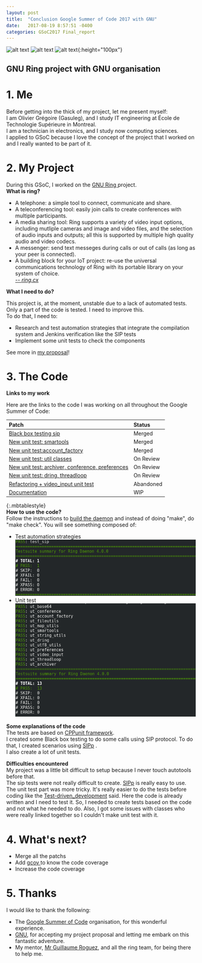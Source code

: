 ```yaml
---
layout: post
title:  "Conclusion Google Summer of Code 2017 with GNU"
date:   2017-08-19 8:57:51 -0400
categories: GSoC2017 Final_report
---
```




![alt text](https://developers.google.com/open-source/gsoc/resources/downloads/GSoC-icon-192.png "GSoC")
![alt text](https://upload.wikimedia.org/wikipedia/commons/thumb/8/83/The_GNU_logo.png/220px-The_GNU_logo.png "GNU")
![alt text](https://ring.cx/profiles/tatooine/themes/naboo/images/ring-bomor/tagline/logo-ring-tagline-EN-couleur.svg "Ring"){:height="100px"}<br>
## GNU Ring project with GNU organisation

# 1. Me

Before getting into the thick of my project, let me present myself: <br>
I am Olivier Grégoire (Gasuleg), and I study IT engineering at École de Technologie Supérieure in Montreal. <br>
I am a technician in electronics, and I study now computing sciences. <br>
I applied to GSoC because I love the concept of the project that I worked on and I really wanted to be part of it.

# 2. My Project

During this GSoC, I worked on the <a href="https://ring.cx/"> GNU Ring </a> project. <br>
<strong>What is ring?</strong><br>
* A telephone: a simple tool to connect, communicate and share.
* A teleconferencing tool: easily join calls to create conferences with multiple participants.
* A media sharing tool: Ring supports a variety of video input options, including mutliple cameras and image and video files, and the selection of audio inputs and outputs; all this is supported by multiple high quality audio and video codecs.
* A messenger: send text messeges during calls or out of calls (as long as your peer is connected).
* A building block for your IoT project: re-use the universal communications technology of Ring with its portable library on your system of choice. <br>
<a href="https://ring.cx/en/about/practical">-- <cite>ring.cx</cite> </a>

<strong>What I need to do?</strong><br>

This project is, at the moment, unstable due to a lack of automated tests. Only a part of the code is tested. I need to improve this. <br>
To do that, I need to:
  * Research and test automation strategies that integrate the compilation system and Jenkins verification like the SIP tests
  * Implement some unit tests to check the components <br>

See more in <a href="https://github.com/Gasuleg/proposal-GNU/blob/master/proposalGNU.pdf">my proposal</a>!

# 3. The Code

**Links to my work** <br>

Here are the links to the code I was working on all throughout the Google Summer of Code:


Patch | Status
:--- | :---
<a href="https://gerrit-ring.savoirfairelinux.com/#/c/7167/">Black box testing sip </a> | Merged
<a href="https://gerrit-ring.savoirfairelinux.com/#/c/7677/8">New unit test: smartools </a> | Merged
<a href="https://gerrit-ring.savoirfairelinux.com/#/c/7679/8">New unit test:account_factory </a> | Merged
<a href="https://gerrit-ring.savoirfairelinux.com/#/c/7680/8">New unit test: util classes </a> | On Review
<a href="https://gerrit-ring.savoirfairelinux.com/#/c/7681/7">New unit test: archiver, conference, preferences</a> | On Review
<a href="https://gerrit-ring.savoirfairelinux.com/#/c/7682/7">New unit test: dring, threadloop </a> | On Review
<a href="https://gerrit-ring.savoirfairelinux.com/#/c/7311/">Refactoring + video_input unit test</a>| Abandoned
<a href="https://gerrit-ring.savoirfairelinux.com/#/c/7799/">Documentation </a> | WIP
{:.mbtablestyle}
<br>
**How to use the code?**<br>
Follow the instructions to <a href="https://tuleap.ring.cx/plugins/mediawiki/wiki/ring/index.php/Build_Instructions">build the daemon</a> and instead of doing "make", do "make check". You will see something composed of:<br>
* Test automation strategies<br>
![alt text](https://github.com/Gasuleg/gasuleg.github.io/blob/master/_includes/sipTest.png?raw=true "test SIP")<br>
* Unit test
![alt text](https://github.com/Gasuleg/gasuleg.github.io/blob/master/_includes/unitTest.png?raw=true "unit test")<br>

**Some explanations of the code**<br>
The tests are based on <a href="http://cppunit.sourceforge.net/doc/cvs/index.html">CPPunit framework</a>.<br>
I created some Black box testing to do some calls using SIP protocol. To do that, I created scenarios using <a href="http://sipp.sourceforge.net/doc/reference.html">SIPp</a> . <br>
I also create a lot of unit tests.<br>

**Difficulties encountered**<br>
My project was a little bit difficult to setup because I never touch autotools before that.<br>
The sip tests were not really difficult to create. <a href="http://sipp.sourceforge.net/doc/reference.html">SIPp</a> is really easy to use.<br>
The unit test part was more tricky. It's really easier to do the tests before coding like the <a href="https://en.wikipedia.org/wiki/Test-driven_development">Test-driven_development</a> said. Here the code is already written and I need to test it. So, I needed to create tests based on the code and not what he needed to do. Also, I got some issues with classes who were really linked together so I couldn't make unit test with it.

# 4. What's next?

- Merge all the patchs
- Add <a href="https://https://gerrit-ring.savoirfairelinux.com/#/c/7799/cc.gnu.org/onlinedocs/gcc-4.7.3/gcc/Gcov.html">gcov </a>to know the code coverage
- Increase the code coverage


# 5. Thanks

I would like to thank the following:<br>
- The <a href="https://summerofcode.withgoogle.com">Google Summer of Code</a> organisation, for this wonderful experience. <br>
- <a href="https://www.gnu.org">GNU</a>, for accepting my project proposal and letting me embark on this fantastic adventure. <br>
- My mentor, <a href="https://github.com/yomgui1">Mr Guillaume Roguez</a>, and all the ring team, for being there to help me.
